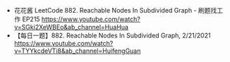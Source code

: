 - 花花酱 LeetCode 882. Reachable Nodes In Subdivided Graph - 刷题找工作 EP215 https://www.youtube.com/watch?v=SGki2XeWBEo&ab_channel=HuaHua
- 【每日一题】882. Reachable Nodes In Subdivided Graph, 2/21/2021 https://www.youtube.com/watch?v=TYYkcdeVTi8&ab_channel=HuifengGuan
